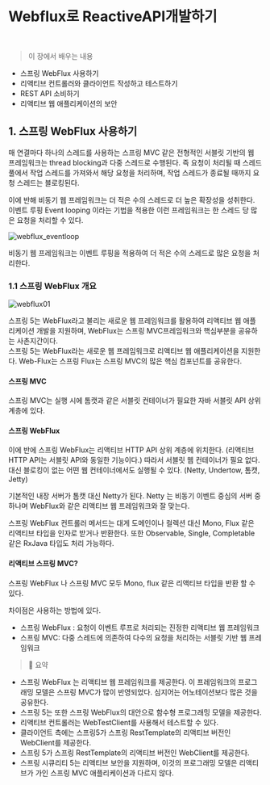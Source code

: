 # Webflux로 ReactiveAPI개발하기

<br>

> 이 장에서 배우는 내용
* 스프링 WebFlux 사용하기
* 리액티브 컨트롤러와 클라이언트 작성하고 테스트하기
* REST API 소비하기
* 리액티브 웹 애플리케이션의 보안

## 1. 스프링 WebFlux 사용하기

매 연결마다 하나의 스레드를 사용하는 스프링 MVC 같은 전형적인 서블릿 기반의 웹 프레임워크는 thread blocking과 다중 스레드로 수행된다. 즉 요청이 처리될 때 스레드 풀에서 작업 스레드를 가져와서 해당 요청을 처리하며, 작업 스레드가 종료될 때까지 요청 스레드는 블로킹된다.

이에 반해 비동기 웹 프레임워크는 더 적은 수의 스레드로 더 높은 확장성을 성취한다. 이벤트 루핑 Event looping 이라는 기법을 적용한 이런 프레임워크는 한 스레드 당 많은 요청을 처리할 수 있다.

![webflux_eventloop](https://user-images.githubusercontent.com/2074496/186586103-b581bb4b-9ed2-4b93-80c4-3da76826b278.PNG)

비동기 웹 프레임워크는 이벤트 루핑을 적용하여 더 적은 수의 스레드로 많은 요청을 처리한다.

### 1.1 스프링 WebFlux 개요

![webflux01](https://user-images.githubusercontent.com/2074496/186586869-af7b4181-3201-4615-9527-440e7ffbcb0b.PNG)
<br>

스프링 5는 WebFlux라고 불리는 새로운 웹 프레임워크를 활용하여 리액티브 웹 애플리케이션 개발을 지원하며, WebFlux는 스프링 MVC프레임워크와 핵심부분을 공유하는 사촌지간이다.
<br>
스프링 5는 WebFlux라는 새로운 웹 프레임워크로 리액티브 웹 애플리케이션을 지원한다. Web-Flux는 스프링 Flux는 스프링 MVC의 많은 핵심 컴포넌트를 공유한다.

#### 스프링 MVC
스프링 MVC는 실행 시에 톰캣과 같은 서블릿 컨테이너가 필요한 자바 서블릿 API 상위 계층에 있다.

#### 스프링 WebFlux
이에 반에 스프링 WebFlux는 리액티브 HTTP API 상위 계층에 위치한다. (리액티브 HTTP API는 서블릿 API와 동일한 기능이다.) 따라서 서블릿 웹 컨테이너가 필요 없다. 대신 블로킹이 없는 어떤 웹 컨테이너에서도 실행될 수 있다. (Netty, Undertow, 톰캣, Jetty)

기본적인 내장 서버가 톰캣 대신 Netty가 된다. Netty 는 비동기 이벤트 중심의 서버 중 하나며 WebFlux와 같은 리액티브 웹 프레임워크와 잘 맞는다.

스프링 WebFlux 컨트롤러 메서드는 대게 도메인이나 컬렉션 대신 Mono, Flux 같은 리액티브 타입을 인자로 받거나 반환한다. 또한 Observable, Single, Completable 같은 RxJava 타입도 처리 가능하다.

#### 리액티브 스프링 MVC?
스프링 WebFlux 나 스프링 MVC 모두 Mono, flux 같은 리액티브 타입을 반환 할 수 있다.

차이점은 사용하는 방법에 있다.

* 스프링 WebFlux : 요청이 이벤트 루프로 처리되는 진정한 리액티브 웹 프레임워크
* 스프링 MVC: 다중 스레드에 의존하여 다수의 요청을 처리하는 서블릿 기반 웹 프레임워크

> 📌 요약
* 스프링 WebFlux 는 리액티브 웹 프레임워크를 제공한다. 이 프레임워크의 프로그래밍 모델은 스프링 MVC가 많이 반영되었다. 심지어는 어노테이션보다 많은 것을 공유한다.
* 스프링 5는 또한 스프링 WebFlux의 대안으로 함수형 프로그래밍 모델을 제공한다.
* 리액티브 컨트롤러는 WebTestClient를 사용해서 테스트할 수 있다.
* 클라이언트 측에는 스프링5가 스프링 RestTemplate의 리액티브 버전인 WebClient를 제공한다.
* 스프링 5가 스프링 RestTemplate의 리액티브 버전인 WebClient를 제공한다.
* 스프링 시큐리티 5는 리액티브 보안을 지원하며, 이것의 프로그래밍 모델은 리액티브가 가인 스프링 MVC 애플리케이션과 다르지 않다.